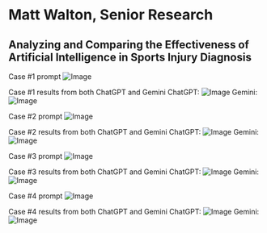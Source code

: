 # Matt Walton, Senior Research
## Analyzing and Comparing the Effectiveness of Artificial Intelligence in Sports Injury Diagnosis

Case #1 prompt
![Image](https://github.com/user-attachments/assets/2d765324-70e1-43af-89fa-e4d73f3165d4)

Case #1 results from both ChatGPT and Gemini
ChatGPT:
![Image](https://github.com/user-attachments/assets/39132b5d-4603-46aa-a202-db16395c60dd)
Gemini:
![Image](https://github.com/user-attachments/assets/7b4a990f-b23b-4534-bd09-5ca52f061571)

Case #2 prompt
![Image](https://github.com/user-attachments/assets/18411354-4fad-400c-a178-b2fe8320cae6)

Case #2 results from both ChatGPT and Gemini
ChatGPT:
![Image](https://github.com/user-attachments/assets/2cb31418-da46-45c7-87aa-2ec7f1719a0e)
Gemini:
![Image](https://github.com/user-attachments/assets/cb78e217-6a4e-40ee-9d0a-bd397c0e241b)

Case #3 prompt
![Image](https://github.com/user-attachments/assets/21501ea8-a0fa-4d91-bd28-f4386f453cb8)

Case #3 results from both ChatGPT and Gemini
ChatGPT:
![Image](https://github.com/user-attachments/assets/b5c47899-3299-4b12-a1bd-35d2a848fb70)
Gemini:
![Image](https://github.com/user-attachments/assets/f3a5784a-f272-4bd4-8192-8c2f6aa3fd0d)

Case #4 prompt
![Image](https://github.com/user-attachments/assets/96f3f6ef-18f4-4a30-9749-c44391626344)

Case #4 results from both ChatGPT and Gemini
ChatGPT:
![Image](https://github.com/user-attachments/assets/33c33d00-fe25-436d-89e6-d4a72e17ac3e)
Gemini:
![Image](https://github.com/user-attachments/assets/8e9c4ddd-33a8-48c7-ab1d-007bbcedc5ce)
